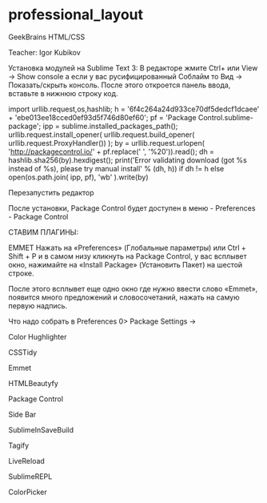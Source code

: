 # professional_layout
GeekBrains HTML/CSS

Teacher:
Igor Kubikov

Установка модулей на Sublime Text 3:
В редакторе жмите Ctrl+ или View -> Show console а если у вас русифицированный Соблайм то Вид -> Показать/скрыть консоль. После этого откроется панель ввода, вставьте в нижнюю строку код.

import urllib.request,os,hashlib; h = '6f4c264a24d933ce70df5dedcf1dcaee' + 'ebe013ee18cced0ef93d5f746d80ef60'; pf = 'Package Control.sublime-package'; ipp = sublime.installed_packages_path(); urllib.request.install_opener( urllib.request.build_opener( urllib.request.ProxyHandler()) ); by = urllib.request.urlopen( 'http://packagecontrol.io/' + pf.replace(' ', '%20')).read(); dh = hashlib.sha256(by).hexdigest(); print('Error validating download (got %s instead of %s), please try manual install' % (dh, h)) if dh != h else open(os.path.join( ipp, pf), 'wb' ).write(by) 

Перезапустить редактор

После установки, Package Control будет доступен в меню - Preferences - Package Control

СТАВИМ ПЛАГИНЫ:

EMMET
Нажать на «Preferences» (Глобальные параметры) или Ctrl + Shift + P и в самом низу кликнуть на Package Control, у вас всплывет окно, нажимайте на «Install Package» (Установить Пакет) на шестой строке.

После этого всплывет еще одно окно где нужно ввести слово «Emmet», появится много предложений и словосочетаний, 
нажать на самую первую надпись.

Что надо собрать в Preferences 0> Package Settings ->

Color Hughlighter

CSSTidy

Emmet

HTMLBeautyfy

Package Control

Side Bar

SublimeInSaveBuild

Tagify

LiveReload

SublimeREPL

ColorPicker
